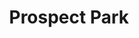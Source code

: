 ---
layout: ../../layouts/PostLayout.astro
title: 'Prospect Park'
pubDate: 2023-06-20
video:
    path: '2023-prospect-park'
    name: '2023-prospect-park'
    alt: 'Prospect Park 2023'
    thumbnail: '2023-prospect-park.png' 
settings:
    format: 'standard'
    color: 'black'
tags: ["park", "nyc"]
---